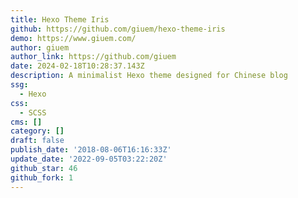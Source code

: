 ```yaml
---
title: Hexo Theme Iris
github: https://github.com/giuem/hexo-theme-iris
demo: https://www.giuem.com/
author: giuem
author_link: https://github.com/giuem
date: 2024-02-18T10:28:37.143Z
description: A minimalist Hexo theme designed for Chinese blog
ssg:
  - Hexo
css:
  - SCSS
cms: []
category: []
draft: false
publish_date: '2018-08-06T16:16:33Z'
update_date: '2022-09-05T03:22:20Z'
github_star: 46
github_fork: 1
---
```

